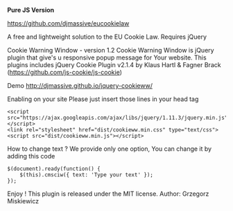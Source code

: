 **Pure JS Version**

https://github.com/djmassive/eucookielaw


A free and lightweight solution to the EU Cookie Law.
Requires jQuery

Cookie Warning Window - version 1.2
Cookie Warning Window is jQuery plugin that give's u responsive popup message for Your website. This plugins includes jQuery Cookie Plugin v2.1.4 by Klaus Hartl & Fagner Brack (https://github.com/js-cookie/js-cookie)

Demo
http://djmassive.github.io/jquery-cookieww/

Enabling on your site
Please just insert those lines in your head tag

    <script src="https://ajax.googleapis.com/ajax/libs/jquery/1.11.3/jquery.min.js"></script>
    <link rel="stylesheet" href="dist/cookieww.min.css" type="text/css">
    <script src="dist/cookieww.min.js"></script>

How to change text ?
We provide only one option, You can change it by adding this code

    $(document).ready(function() {
        $(this).cmsciw({ text: 'Type your text' });
    });

Enjoy !
This plugin is released under the MIT license.
Author: Grzegorz Miskiewicz
